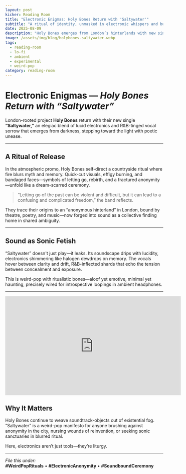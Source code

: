 ```yaml
---
layout: post
kicker: Reading Room
title: "Electronic Enigmas: Holy Bones Return with 'Saltywater'"
subtitle: "A ritual of identity, unmasked in electronic whispers and burning effigies"
date: 2025-08-09
description: "Holy Bones emerges from London’s hinterlands with new single ‘Saltywater,’ a cathartic incantation of anonymity, ritual, and fragmented freedom."
image: /assets/img/blog/holybones-saltywater.webp
tags:
  - reading-room
  - lo-fi
  - ambient
  - experimental
  - weird-pop
category: reading-room
---
```


# Electronic Enigmas — _Holy Bones Return with “Saltywater”_

London-rooted project **Holy Bones** return with their new single **“Saltywater,”** an elegiac blend of lucid electronics and R&B-tinged vocal sorrow that emerges from darkness, stepping toward the light with poetic unease.

---

## A Ritual of Release

In the atmospheric promo, Holy Bones self-direct a countryside ritual where fire blurs myth and memory. Quick-cut visuals, effigy burning, and bandaged faces—symbols of letting go, rebirth, and a fractured anonymity—unfold like a dream-scarred ceremony.

> “Letting go of the past can be violent and difficult, but it can lead to a confusing and complicated freedom,” the band reflects.

They trace their origins to an “anonymous hinterland” in London, bound by theatre, poetry, and music—now forged into sound as a collective finding home in shared ambiguity.

---

## Sound as Sonic Fetish

“Saltywater” doesn't just play—it leaks. Its soundscape drips with lucidity, electronics shimmering like halogen dewdrops on memory. The vocals hover between clarity and drift, R&B-inflected shards that echo the tension between concealment and exposure.

This is weird-pop with ritualistic bones—aloof yet emotive, minimal yet haunting, precisely wired for introspective loopings in ambient headphones.

---

<iframe width="560" height="315" src="https://www.youtube.com/embed/dzH6Df_TYTQ?si=-KS5B5qjVr5t20fF" title="YouTube video player" frameborder="0" allow="accelerometer; autoplay; clipboard-write; encrypted-media; gyroscope; picture-in-picture; web-share" referrerpolicy="strict-origin-when-cross-origin" allowfullscreen></iframe>

## Why It Matters

Holy Bones continue to weave soundtrack-objects out of existential fog. “Saltywater” is a weird-pop manifesto for anyone brushing against anonymity in the city, nursing wounds of reinvention, or seeking sonic sanctuaries in blurred ritual.

Here, electronics aren’t just tools—they’re liturgy.

---

_File this under:_  
**#WeirdPopRituals** • **#ElectronicAnonymity** • **#SoundboundCeremony**
